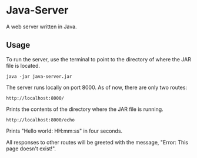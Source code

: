 Java-Server
===========

A web server written in Java.

Usage
-----

To run the server, use the terminal to point to the directory of where the JAR file is located.

	java -jar java-server.jar

The server runs locally on port 8000. As of now, there are only two routes:

	http://localhost:8000/

Prints the contents of the directory where the JAR file is running.

	http://localhost:8000/echo

Prints "Hello world: HH:mm:ss" in four seconds. 

All responses to other routes will be greeted with the message, "Error: This page doesn't exist!".
